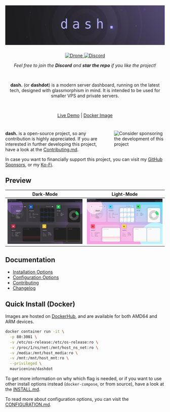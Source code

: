 <!-- markdownlint-disable -->
<h1>
  <img src=".github/images/banner_muted.png" alt="dash. - a modern server dashboard">
</h1>

<p align="center">
  <a href="https://drone.mauz.io/MauriceNino/dashdot" target="_blank">
    <img title="Drone" src="https://drone.mauz.io/api/badges/MauriceNino/dashdot/status.svg">
  </a>

  <a href="https://discord.gg/3teHFBNQ9W" target="_blank">
    <img title="Discord" src="https://discord.com/api/guilds/986251291577688064/widget.png?style=shield">
  </a>
</p>
<p align="center">
  <i>Feel free to join the <b>Discord</b> and <b>star the repo</b> if you like the project!</i>
</p>

<br/>

<p align="center">
  <b>dash.</b> (or <b>dashdot</b>) is a modern server dashboard,
  running on the latest tech, designed with glassmorphism in mind.
  It is intended to be used for smaller VPS and private servers.
</p>
<br />
<p align="center">
  <a href="https://dash.mauz.io" target="_blank">Live Demo</a>
 |
  <a href="https://hub.docker.com/r/mauricenino/dashdot" target="_blank">Docker Image</a>
</p>

#

<a href="https://ko-fi.com/mauricenino" target="_blank">
  <img 
    align="right"
    width="160"
    style="padding-left: 20px; padding-bottom: 10px"
    alt="Consider sponsoring the development of this project"
    src="https://cdn.ko-fi.com/cdn/kofi2.png?v=3"
  />
</a>

<!-- markdownlint-enable -->

**dash.** is a open-source project, so any contribution is highly appreciated.
If you are interested in further developing this project, have a look at the
[Contributing.md](./.github/CONTRIBUTING.md).

In case you want to financially support this project, you can visit my
[GitHub Sponsors](https://github.com/sponsors/MauriceNino), or my [Ko-Fi](https://ko-fi.com/mauricenino).

## Preview

<!-- markdownlint-disable -->

| Dark-Mode                                                                              | Light-Mode                                                                               |
| -------------------------------------------------------------------------------------- | ---------------------------------------------------------------------------------------- |
| <img src=".github/images/screenshot_darkmode.png" alt="Screenshot of the dark-mode" /> | <img src=".github/images/screenshot_lightmode.png" alt="Screenshot of the light-mode" /> |

<!-- markdownlint-enable -->

## Documentation

- [Installation Options](./.github/INSTALL.md)
- [Configuration Options](./.github/CONFIGURATION.md)
- [Contributing](./.github/CONTRIBUTING.md)
- [Changelog](./.github/CHANGELOG.md)

## Quick Install (Docker)

Images are hosted on [DockerHub](https://hub.docker.com/r/mauricenino/dashdot),
and are available for both AMD64 and ARM devices.

```bash
docker container run -it \
  -p 80:3001 \
  -v /etc/os-release:/etc/os-release:ro \
  -v /proc/1/ns/net:/mnt/host_ns_net:ro \
  -v /media:/mnt/host_media:ro \
  -v /mnt:/mnt/host_mnt:ro \
  --privileged \
  mauricenino/dashdot
```

To get more information on why which flag is needed, or if you want to use other
install options instead (`docker-compose`, or from source), have a look at the [INSTALL.md](./.github/INSTALL.md).

To read more about configuration options, you can visit the [CONFIGURATION.md](./.github/CONFIGURATION.md).

